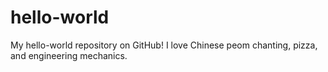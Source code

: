 # hello-world
My hello-world repository on GitHub!
I love Chinese peom chanting, pizza, and engineering mechanics.
